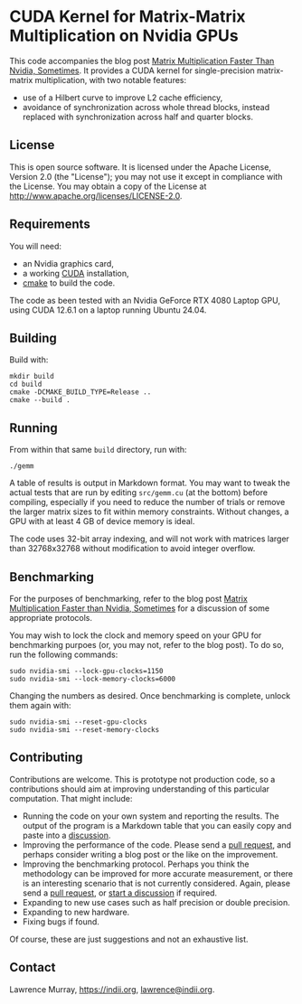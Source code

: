# CUDA Kernel for Matrix-Matrix Multiplication on Nvidia GPUs

This code accompanies the blog post [Matrix Multiplication Faster Than Nvidia, Sometimes](https://indii.org/blog/gpu-matrix-multiply). It provides a CUDA kernel for single-precision matrix-matrix multiplication, with two notable features:

* use of a Hilbert curve to improve L2 cache efficiency,
* avoidance of synchronization across whole thread blocks, instead replaced with synchronization across half and quarter blocks.


## License

This is open source software. It is licensed under the Apache License,
Version 2.0 (the "License"); you may not use it except in compliance with the
License. You may obtain a copy of the License at
<http://www.apache.org/licenses/LICENSE-2.0>.


## Requirements

You will need:

* an Nvidia graphics card,
* a working [CUDA](https://developer.nvidia.com/cuda-downloads) installation,
* [cmake](https://cmake.org) to build the code.

The code as been tested with an Nvidia GeForce RTX 4080 Laptop GPU, using CUDA 12.6.1 on a laptop running Ubuntu 24.04.


## Building

Build with:

    mkdir build
    cd build
    cmake -DCMAKE_BUILD_TYPE=Release ..
    cmake --build .


## Running

From within that same `build` directory, run with:

    ./gemm

A table of results is output in Markdown format. You may want to tweak the actual tests that are run by editing `src/gemm.cu` (at the bottom) before compiling, especially if you need to reduce the number of trials or remove the larger matrix sizes to fit within memory constraints. Without changes, a GPU with at least 4 GB of device memory is ideal.

The code uses 32-bit array indexing, and will not work with matrices larger than 32768x32768 without modification to avoid integer overflow.


## Benchmarking

For the purposes of benchmarking, refer to the blog post [Matrix Multiplication Faster than Nvidia, Sometimes](https://indii.org/blog/gpu-matrix-multiply) for a discussion of some appropriate protocols.

You may wish to lock the clock and memory speed on your GPU for benchmarking purpoes (or, you may not, refer to the blog post). To do so, run the following commands:

    sudo nvidia-smi --lock-gpu-clocks=1150
    sudo nvidia-smi --lock-memory-clocks=6000

Changing the numbers as desired. Once benchmarking is complete, unlock them again with:

    sudo nvidia-smi --reset-gpu-clocks
    sudo nvidia-smi --reset-memory-clocks


## Contributing

Contributions are welcome. This is prototype not production code, so a contributions should aim at improving understanding of this particular computation. That might include:

* Running the code on your own system and reporting the results. The output of the program is a Markdown table that you can easily copy and paste into a [discussion](https://github.com/lawmurray/gpu-gemm/discussions).
* Improving the performance of the code. Please send a [pull request](https://github.com/lawmurray/gpu-gemm/pulls), and perhaps consider writing a blog post or the like on the improvement.
* Improving the benchmarking protocol. Perhaps you think the methodology can be improved for more accurate measurement, or there is an interesting scenario that is not currently considered. Again, please send a [pull request](https://github.com/lawmurray/gpu-gemm/pulls), or [start a discussion](https://github.com/lawmurray/gpu-gemm/discussions) if required.
* Expanding to new use cases such as half precision or double precision.
* Expanding to new hardware.
* Fixing bugs if found.

Of course, these are just suggestions and not an exhaustive list.


## Contact

Lawrence Murray, <https://indii.org>, <lawrence@indii.org>.
